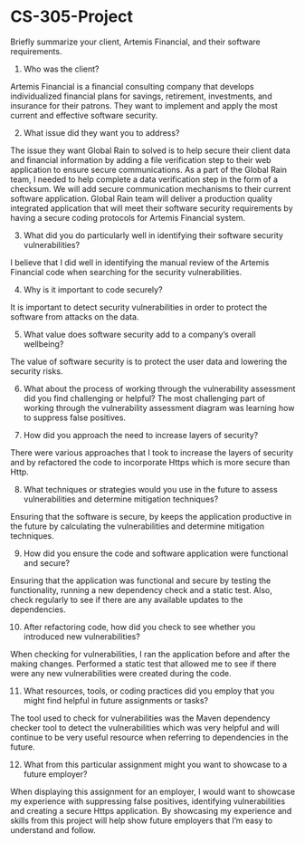 # CS-305-Project


Briefly summarize your client, Artemis Financial, and their software requirements.

1. Who was the client? 

Artemis Financial is a financial consulting company that develops individualized financial plans for savings, retirement, investments, and insurance for their patrons. They want to implement and apply the most current and effective software security.

2. What issue did they want you to address? 

The issue they want Global Rain to solved is to help secure their client data and financial information by adding a file verification step to their web application to ensure secure communications. As a part of the Global Rain team, I needed to help complete a data verification step in the form of a checksum. We will add secure communication mechanisms to their current software application. Global Rain team will deliver a production quality integrated application that will meet their software security requirements by having a secure coding protocols for Artemis Financial system.

3. What did you do particularly well in identifying their software security vulnerabilities? 

I believe that I did well in identifying the manual review of the Artemis Financial code when searching for the security vulnerabilities.

4. Why is it important to code securely? 

It is important to detect security vulnerabilities in order to protect the software from attacks on the data.

5. What value does software security add to a company’s overall wellbeing? 

The value of software security is to protect the user data and lowering the security risks.

6. What about the process of working through the vulnerability assessment did you find challenging or helpful? 
The most challenging part of working through the vulnerability assessment diagram was learning how to suppress false positives.

7. How did you approach the need to increase layers of security? 

There were various approaches that I took to increase the layers of security and by refactored the code to incorporate Https which is more secure than Http.

8. What techniques or strategies would you use in the future to assess vulnerabilities and determine mitigation techniques? 

Ensuring that the software is secure, by keeps the application productive in the future by calculating the vulnerabilities and determine mitigation techniques.

9. How did you ensure the code and software application were functional and secure? 

Ensuring that the application was functional and secure by testing the functionality, running a new dependency check and a static test. Also, check regularly to see if there are any available updates to the dependencies.

10. After refactoring code, how did you check to see whether you introduced new vulnerabilities? 

When checking for vulnerabilities, I ran the application before and after the making changes. Performed a static test that allowed me to see if there were any new vulnerabilities were created during the code.

11. What resources, tools, or coding practices did you employ that you might find helpful in future assignments or tasks? 

The tool used to check for vulnerabilities was the Maven dependency checker tool to detect the vulnerabilities which was very helpful and will continue to be very useful resource when referring to dependencies in the future.

12. What from this particular assignment might you want to showcase to a future employer? 

When displaying this assignment for an employer, I would want to showcase my experience with suppressing false positives, identifying vulnerabilities and creating a secure Https application. By showcasing my experience and skills from this project will help show future employers that I’m easy to understand and follow.
